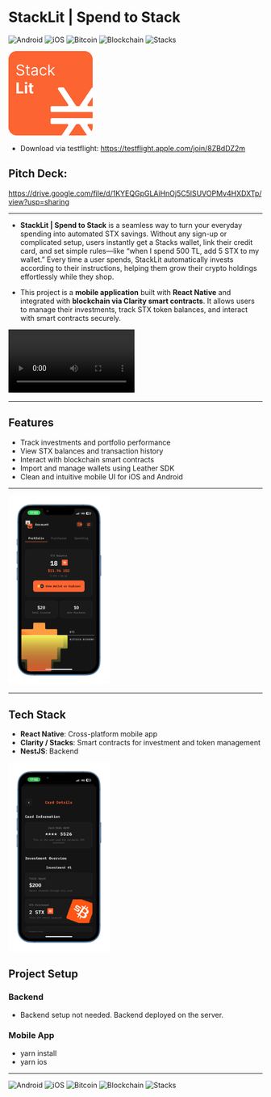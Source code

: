 # StackLit | Spend to Stack

![Android](https://img.shields.io/badge/Android-✓-green)
![iOS](https://img.shields.io/badge/iOS-✓-blue)
![Bitcoin](https://img.shields.io/badge/Bitcoin-FFD700?style=for-the-badge&logo=bitcoin&logoColor=white)
![Blockchain](https://img.shields.io/badge/Blockchain-Enabled-0078D7?style=for-the-badge&logo=blockchain)
![Stacks](https://img.shields.io/badge/Stacks-CLARITY-0055FF?style=for-the-badge&logo=stacks)


![alt text](167.png)
- Download via testflight: https://testflight.apple.com/join/8ZBdDZ2m

## Pitch Deck: 
https://drive.google.com/file/d/1KYEQGpGLAiHnOj5C5lSUVOPMv4HXDXTp/view?usp=sharing

---

- **StackLit | Spend to Stack** is a seamless way to turn your everyday spending into automated STX savings. Without any sign-up or complicated setup, users instantly get a Stacks wallet, link their credit card, and set simple rules—like “when I spend 500 TL, add 5 STX to my wallet.” Every time a user spends, StackLit automatically invests according to their instructions, helping them grow their crypto holdings effortlessly while they shop.

- This project is a **mobile application** built with **React Native** and integrated with **blockchain via Clarity smart contracts**. It allows users to manage their investments, track STX token balances, and interact with smart contracts securely.

<video width="250" controls src="pitch-deck-video.mov" title="Title"></video>

---

## Features

- Track investments and portfolio performance
- View STX balances and transaction history
- Interact with blockchain smart contracts
- Import and manage wallets using Leather SDK
- Clean and intuitive mobile UI for iOS and Android

---

<img width="200" src="app.png" />

--- 
## Tech Stack

- **React Native**: Cross-platform mobile app
- **Clarity / Stacks**: Smart contracts for investment and token management
- **NestJS**: Backend

<img width="200" src="app2.png" />

## Project Setup

### Backend

- Backend setup not needed. Backend deployed on the server.

### Mobile App

- yarn install
- yarn ios

--- 

![Android](https://img.shields.io/badge/Android-✓-green)
![iOS](https://img.shields.io/badge/iOS-✓-blue)
![Bitcoin](https://img.shields.io/badge/Bitcoin-FFD700?style=for-the-badge&logo=bitcoin&logoColor=white)
![Blockchain](https://img.shields.io/badge/Blockchain-Enabled-0078D7?style=for-the-badge&logo=blockchain)
![Stacks](https://img.shields.io/badge/Stacks-CLARITY-0055FF?style=for-the-badge&logo=stacks)


